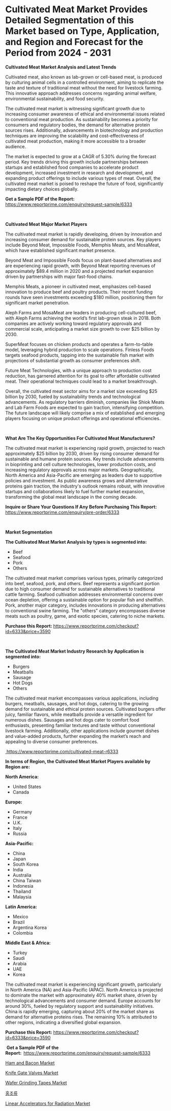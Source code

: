 <p><h1>Cultivated Meat Market Provides Detailed Segmentation of this Market based on Type, Application, and Region and Forecast for the Period from 2024 - 2031</h1></p><p><strong>Cultivated Meat Market Analysis and Latest Trends</strong></p>
<p><p>Cultivated meat, also known as lab-grown or cell-based meat, is produced by culturing animal cells in a controlled environment, aiming to replicate the taste and texture of traditional meat without the need for livestock farming. This innovative approach addresses concerns regarding animal welfare, environmental sustainability, and food security. </p><p>The cultivated meat market is witnessing significant growth due to increasing consumer awareness of ethical and environmental issues related to conventional meat production. As sustainability becomes a priority for consumers and regulatory bodies, the demand for alternative protein sources rises. Additionally, advancements in biotechnology and production techniques are improving the scalability and cost-effectiveness of cultivated meat production, making it more accessible to a broader audience.</p><p>The market is expected to grow at a CAGR of 5.30% during the forecast period. Key trends driving this growth include partnerships between startups and established food companies to accelerate product development, increased investment in research and development, and expanding product offerings to include various types of meat. Overall, the cultivated meat market is poised to reshape the future of food, significantly impacting dietary choices globally.</p></p>
<p><strong>Get a Sample PDF of the Report:&nbsp;</strong> <a href="https://www.reportprime.com/enquiry/request-sample/6333">https://www.reportprime.com/enquiry/request-sample/6333</a></p>
<p>&nbsp;</p>
<p><strong>Cultivated Meat Major Market Players</strong></p>
<p><p>The cultivated meat market is rapidly developing, driven by innovation and increasing consumer demand for sustainable protein sources. Key players include Beyond Meat, Impossible Foods, Memphis Meats, and MosaMeat, which have established significant market presence.</p><p>Beyond Meat and Impossible Foods focus on plant-based alternatives and are experiencing rapid growth, with Beyond Meat reporting revenues of approximately $89.4 million in 2020 and a projected market expansion driven by partnerships with major fast-food chains.</p><p>Memphis Meats, a pioneer in cultivated meat, emphasizes cell-based innovation to produce beef and poultry products. Their recent funding rounds have seen investments exceeding $180 million, positioning them for significant market penetration.</p><p>Aleph Farms and MosaMeat are leaders in producing cell-cultured beef, with Aleph Farms achieving the world’s first lab-grown steak in 2018. Both companies are actively working toward regulatory approvals and commercial scale, anticipating a market size growth to over $25 billion by 2030.</p><p>SuperMeat focuses on chicken products and operates a farm-to-table model, leveraging hybrid production to scale operations. Finless Foods targets seafood products, tapping into the sustainable fish market with projections of substantial growth as consumer preferences shift. </p><p>Future Meat Technologies, with a unique approach to production cost reduction, has garnered attention for its goal to offer affordable cultivated meat. Their operational techniques could lead to a market breakthrough.</p><p>Overall, the cultivated meat sector aims for a market size exceeding $25 billion by 2030, fueled by sustainability trends and technological advancements. As regulatory barriers diminish, companies like Shiok Meats and Lab Farm Foods are expected to gain traction, intensifying competition. The future landscape will likely comprise a mix of established and emerging players focusing on unique product offerings and operational efficiencies.</p></p>
<p>&nbsp;</p>
<p><strong>What Are The Key Opportunities For Cultivated Meat Manufacturers?</strong></p>
<p><p>The cultivated meat market is experiencing rapid growth, projected to reach approximately $25 billion by 2030, driven by rising consumer demand for sustainable and humane protein sources. Key trends include advancements in bioprinting and cell culture technologies, lower production costs, and increasing regulatory approvals across major markets. Geographically, North America and Asia-Pacific are emerging as leaders due to supportive policies and investment. As public awareness grows and alternative proteins gain traction, the industry's outlook remains robust, with innovative startups and collaborations likely to fuel further market expansion, transforming the global meat landscape in the coming decade.</p></p>
<p><strong>Inquire or Share Your Questions If Any Before Purchasing This Report:</strong> <a href="https://www.reportprime.com/enquiry/pre-order/6333">https://www.reportprime.com/enquiry/pre-order/6333</a></p>
<p>&nbsp;</p>
<p><strong>Market Segmentation</strong></p>
<p><strong>The Cultivated Meat Market Analysis by types is segmented into:</strong></p>
<p><ul><li>Beef</li><li>Seafood</li><li>Pork</li><li>Others</li></ul></p>
<p><p>The cultivated meat market comprises various types, primarily categorized into beef, seafood, pork, and others. Beef represents a significant portion due to high consumer demand for sustainable alternatives to traditional cattle farming. Seafood cultivation addresses environmental concerns over ocean depletion, offering a sustainable option for popular fish and shellfish. Pork, another major category, includes innovations in producing alternatives to conventional swine farming. The "others" category encompasses diverse meats such as poultry, game, and exotic species, catering to niche markets.</p></p>
<p><strong>Purchase this Report:&nbsp;</strong><a href="https://www.reportprime.com/checkout?id=6333&price=3590">https://www.reportprime.com/checkout?id=6333&price=3590</a></p>
<p>&nbsp;</p>
<p><strong>The Cultivated Meat Market Industry Research by Application is segmented into:</strong></p>
<p><ul><li>Burgers</li><li>Meatballs</li><li>Sausage</li><li>Hot Dogs</li><li>Others</li></ul></p>
<p><p>The cultivated meat market encompasses various applications, including burgers, meatballs, sausages, and hot dogs, catering to the growing demand for sustainable and ethical protein sources. Cultivated burgers offer juicy, familiar flavors, while meatballs provide a versatile ingredient for numerous dishes. Sausages and hot dogs cater to comfort food enthusiasts, presenting familiar textures and taste without conventional livestock farming. Additionally, other applications include gourmet dishes and value-added products, further expanding the market’s reach and appealing to diverse consumer preferences.</p></p>
<p><a href="https://www.reportprime.com/cultivated-meat-r6333">&nbsp;https://www.reportprime.com/cultivated-meat-r6333</a></p>
<p><strong>In terms of Region, the Cultivated Meat Market Players available by Region are:</strong></p>
<p>
    <p> <strong> North America: </strong>
        <ul>
            <li>United States</li>
            <li>Canada</li>
        </ul>
        </p> 
    <p> <strong> Europe: </strong>
        <ul>
            <li>Germany</li>
            <li>France</li>
            <li>U.K.</li>
            <li>Italy</li>
            <li>Russia</li>
        </ul>
        </p> 
    <p> <strong> Asia-Pacific: </strong>
        <ul>
            <li>China</li>
            <li>Japan</li>
            <li>South Korea</li>
            <li>India</li>
            <li>Australia</li>
            <li>China Taiwan</li>
            <li>Indonesia</li>
            <li>Thailand</li>
            <li>Malaysia</li>
        </ul>
        </p> 
    <p> <strong> Latin America: </strong>
        <ul>
            <li>Mexico</li>
            <li>Brazil</li>
            <li>Argentina Korea</li>
            <li>Colombia</li>
        </ul>
        </p> 
    <p> <strong> Middle East & Africa: </strong>
        <ul>
            <li>Turkey</li>
            <li>Saudi</li>
            <li>Arabia</li>
            <li>UAE</li>
            <li>Korea</li>
        </ul>
    </p>
    </p>
<p><p>The cultivated meat market is experiencing significant growth, particularly in North America (NA) and Asia-Pacific (APAC). North America is projected to dominate the market with approximately 40% market share, driven by technological advancements and consumer demand. Europe accounts for around 30%, fueled by regulatory support and sustainability initiatives. China is rapidly emerging, capturing about 20% of the market share as demand for alternative proteins rises. The remaining 10% is attributed to other regions, indicating a diversified global expansion.</p></p>
<p><strong>Purchase this Report: </strong><a href="https://www.reportprime.com/checkout?id=6333&price=3590">https://www.reportprime.com/checkout?id=6333&price=3590</a></p>
<p>&nbsp;<strong>Get a Sample PDF of the Report:&nbsp;&nbsp;</strong><a href="https://www.reportprime.com/enquiry/request-sample/6333">https://www.reportprime.com/enquiry/request-sample/6333</a></p>
<p><strong></strong></p>
<p><p><a href="https://github.com/FlorianWolf90/Market-Research-Report-List-1/blob/main/ham-and-bacon-market.md">Ham and Bacon Market</a></p><p><a href="https://www.linkedin.com/pulse/knife-gate-valves-market-research-report-forecast-growth-prospects-e5vzf?trackingId=w7fKd0JfSliWw3AXvx0DKQ%3D%3D">Knife Gate Valves Market</a></p><p><a href="https://issuu.com/reportprime-2/docs/wafer-grinding-tapes-market-size-20_c960813f22eebd">Wafer Grinding Tapes Market</a></p><p><a href="https://medium.com/@samiahussain82/%EB%A0%88%EB%93%9C-%EC%95%8C%EA%B0%9C-%EC%8B%9C%EC%9E%A5%EC%9D%98-%EC%84%B1%EC%9E%A5-%EB%8F%99%EC%9D%B8%EC%9D%80-%EB%AC%B4%EC%97%87%EC%9D%B8%EA%B0%80%EC%9A%94-%EC%8B%9C%EC%9E%A5-%EC%A0%9C%ED%92%88-%EC%95%A0%ED%94%8C%EB%A6%AC%EC%BC%80%EC%9D%B4%EC%85%98-%EB%B0%8F-%EC%A7%80%EC%97%AD%EC%97%90-%EB%8C%80%ED%95%9C-%ED%8F%AC%EA%B4%84%EC%A0%81-%EC%97%B0%EA%B5%AC-2024-2031-2d062bad8ff3">홍조류</a></p><p><a href="https://www.linkedin.com/pulse/linear-accelerators-radiation-market-size-share-growth-analysis-srjef?trackingId=2LmqldLeQ0mGc1iwPiL34Q%3D%3D">Linear Accelerators for Radiation Market</a></p></p>